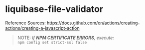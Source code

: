 # liquibase-file-validator

Reference Sources:
https://docs.github.com/en/actions/creating-actions/creating-a-javascript-action

> NOTE: <i>If <b>NPM CERTIFICATE ERRORS</b>, execute:</i> <br/>
```npm config set strict-ssl false```
